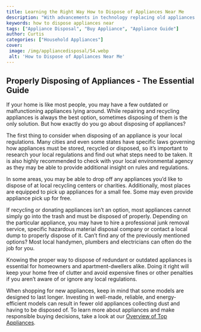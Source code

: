 ```yaml
---
title: Learning the Right Way How to Dispose of Appliances Near Me
description: "With advancements in technology replacing old appliances has become a common occurrence But what do you do with the old ones Learn the right way to dispose of appliances near you with this helpful blog post"
keywords: how to dispose appliances near
tags: ["Appliance Disposal", "Buy Appliance", "Appliance Guide"]
author: Curtis
categories: ["Household Appliances"]
cover: 
 image: /img/appliancedisposal/54.webp
 alt: 'How to Dispose of Appliances Near Me'
---
```

## Properly Disposing of Appliances - The Essential Guide 

If your home is like most people, you may have a few outdated or malfunctioning appliances lying around. While repairing and recycling appliances is always the best option, sometimes disposing of them is the only solution. But how exactly do you go about disposing of appliances? 

The first thing to consider when disposing of an appliance is your local regulations. Many cities and even some states have specific laws governing how appliances must be stored, recycled or disposed, so it’s important to research your local regulations and find out what steps need to be taken. It is also highly recommended to check with your local environmental agency as they may be able to provide additional insight on rules and regulations.

In some areas, you may be able to drop off any appliances you’d like to dispose of at local recycling centers or charities. Additionally, most places are equipped to pick up appliances for a small fee. Some may even provide appliance pick up for free. 

If recycling or donating appliances isn’t an option, most appliances cannot simply go into the trash and must be disposed of properly. Depending on the particular appliance, you may have to hire a professional junk removal service, specific hazardous material disposal company or contact a local dump to properly dispose of it. Can’t find any of the previously mentioned options? Most local handymen, plumbers and electricians can often do the job for you. 

Knowing the proper way to dispose of redundant or outdated appliances is essential for homeowners and apartment-dwellers alike. Doing it right will keep your home free of clutter and avoid expensive fines or other penalties if you aren’t aware of or ignore any local regulations.

When shopping for new appliances, keep in mind that some models are designed to last longer. Investing in well-made, reliable, and energy-efficient models can result in fewer old appliances collecting dust and having to be disposed of. To learn more about appliances and make responsible buying decisions, take a look at our [Overview of Top Appliances](./pages/appliance-overview).
